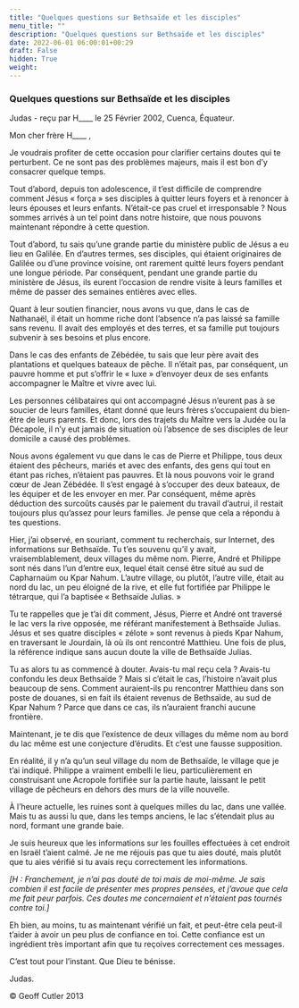 ```yaml
---
title: "Quelques questions sur Bethsaïde et les disciples"
menu_title: ""
description: "Quelques questions sur Bethsaïde et les disciples"
date: 2022-06-01 06:00:01+00:29
draft: False
hidden: True
weight:
---
```

### Quelques questions sur Bethsaïde et les disciples

Judas - reçu par H____ le 25 Février 2002, Cuenca, Équateur.

Mon cher frère H____ ,

Je voudrais profiter de cette occasion pour clarifier certains doutes qui te perturbent. Ce ne sont pas des problèmes majeurs, mais il est bon d’y consacrer quelque temps.

Tout d’abord, depuis ton adolescence, il t’est difficile de comprendre comment Jésus « força » ses disciples à quitter leurs foyers et à renoncer à leurs épouses et leurs enfants. N’était-ce pas cruel et irresponsable ? Nous sommes arrivés à un tel point dans notre histoire, que nous pouvons maintenant répondre à cette question.

Tout d’abord, tu sais qu’une grande partie du ministère public de Jésus a eu lieu en Galilée. En d’autres termes, ses disciples, qui étaient originaires de Galilée ou d’une province voisine, ont rarement quitté leurs foyers pendant une longue période. Par conséquent, pendant une grande partie du ministère de Jésus, ils eurent l’occasion de rendre visite à leurs familles et même de passer des semaines entières avec elles.

Quant à leur soutien financier, nous avons vu que, dans le cas de Nathanaël, il était un homme riche dont l’absence n’a pas laissé sa famille sans revenu. Il avait des employés et des terres, et sa famille put toujours subvenir à ses besoins et plus encore.

Dans le cas des enfants de Zébédée, tu sais que leur père avait des plantations et quelques bateaux de pêche. Il n’était pas, par conséquent, un pauvre homme et put s’offrir le « luxe » d’envoyer deux de ses enfants accompagner le Maître et vivre avec lui.

Les personnes célibataires qui ont accompagné Jésus n’eurent pas à se soucier de leurs familles, étant donné que leurs frères s’occupaient du bien-être de leurs parents. Et donc, lors des trajets du Maître vers la Judée ou la Décapole, il n’y eut jamais de situation où l’absence de ses disciples de leur domicile a causé des problèmes.

Nous avons également vu que dans le cas de Pierre et Philippe, tous deux étaient des pêcheurs, mariés et avec des enfants, des gens qui tout en étant pas riches, n’étaient pas pauvres. Et là nous pouvons voir le grand cœur de Jean Zébédée. Il s’est engagé à s’occuper des deux bateaux, de les équiper et de les envoyer en mer.  Par conséquent, même après déduction des surcoûts causés par le paiement du travail d’autrui, il restait toujours plus qu’assez pour leurs familles. Je pense que cela a répondu à tes questions.

Hier, j’ai observé, en souriant, comment tu  recherchais, sur Internet, des informations sur Bethsaïde. Tu t’es souvenu qu’il y avait, vraisemblablement, deux villages du même nom. Pierre, André et Philippe sont nés dans l’un d’entre eux,  lequel était censé être situé au sud de Capharnaüm ou Kpar Nahum. L’autre village, ou plutôt, l’autre ville, était au nord du lac, un peu éloigné de la rive, et elle fut fortifiée par Philippe le tétrarque, qui l’a baptisée « Bethsaïde Julias. »

Tu te rappelles que je t’ai dit comment, Jésus, Pierre et André ont traversé le lac vers la rive opposée, me référant manifestement à Bethsaïde Julias. Jésus et ses quatre disciples « zélote » sont revenus à pieds Kpar Nahum, en traversant le Jourdain, là où ils ont rencontré Matthieu. Une fois de plus, la référence indique sans aucun doute la ville de Bethsaïde Julias.

Tu  as alors tu as commencé à douter. Avais-tu mal reçu cela ? Avais-tu confondu les deux Bethsaïde ? Mais si c’était le cas, l’histoire n’avait plus beaucoup de sens. Comment auraient-ils pu rencontrer Matthieu dans son poste de douanes, si en fait ils étaient revenus de Bethsaïde, au sud de Kpar Nahum ? Parce que dans ce cas, ils n’auraient franchi aucune frontière.

Maintenant, je te dis que l’existence de deux villages du même nom au bord du lac même est une conjecture d’érudits. Et c’est une fausse supposition.

En réalité, il y n’a qu’un seul village du nom de Bethsaïde, le village que je t’ai indiqué. Philippe a vraiment embelli le lieu, particulièrement en construisant une Acropole fortifiée sur la partie haute, laissant le petit village de pêcheurs en dehors des murs de la ville nouvelle.

À l’heure actuelle, les ruines sont à quelques milles du lac, dans une vallée. Mais tu as aussi lu que, dans les temps anciens, le lac s’étendait plus au nord, formant une grande baie.

Je suis heureux que les informations sur les fouilles effectuées à cet endroit en Israël t’aient calmé. Je ne me réjouis pas que tu aies douté, mais plutôt que tu aies vérifié si tu avais reçu  correctement les informations.

*[H : Franchement, je n’ai pas douté de toi mais de moi-même. Je sais combien il est facile de présenter mes propres pensées, et j’avoue que cela me fait peur parfois. Ces doutes me concernaient et n’étaient pas tournés contre toi.]*

Eh bien, au moins, tu as maintenant vérifié un fait, et peut-être cela peut-il t’aider à avoir un peu plus de confiance en toi. Cette confiance est un ingrédient très important afin que tu reçoives correctement ces messages.

C’est tout pour l’instant. Que Dieu te bénisse.

Judas.

© Geoff Cutler 2013